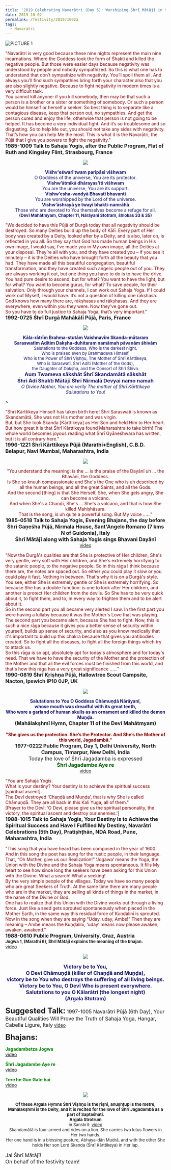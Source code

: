 ```yaml
---
title: '2019 Celebrating Navarātri (Day 5): Worshiping Śhrī Mātājī in the form of Śhrī Skandamātā'
date: 2019-10-02
permalink: /festivity/2019/1002a
tags:
  - Navaratri
---
```


![PICTURE 1](/images/image1.png)

<p>
<font color="DarkRed">"Navarātri is very good because these nine nights represent the main nine incarnations. Where the Goddess took the form of Śhakti and killed the negative people. But those were easier days because negativity was understood by people and nobody sympathized. So this is what one has to understand that don’t sympathize with negativity. You’ll spoil them all. And always you’ll find such sympathies bring forth your character also that you are also slightly negative. Because to fight negativity in modern times is a very difficult task.<br>
You cannot kill anyone: if you kill somebody, then may be that such a person is a brother or a sister or something of somebody. Or such a person would be himself or herself a seeker. So best thing is to separate like a contagious disease, keep that person out, no sympathies. And get the person cured and enjoy the life, otherwise that person is not going to be helped. It has become a very individual fight. And it’s so troublesome and so disgusting. So to help Me out, you should not take any sides with negativity. That’s how you can help Me the most. This is what it is the Navarātri, the Pūjā that I give you powers to fight the negativity."</font><br>
<font size="+0"><b>1985-1009 Talk to Sahaja Yogis, after the Public Program, Flat of Ruth and Kingsley Flint, Strasbourg, France</b></font>
</p>

<div style="text-align: center"><img src="/images/image183.png" /></div>

<p style="color:MidNightBlue; text-align:center;">
<b>Viśhv'eśwarī twam paripāsi viśhwam</b><br>
O Goddess of the universe, You are its protector.<br>
<b>Vishw’ātmikā dhārayas’īti viśhwam</b><br>
You are the universe, You are its support.<br> 
<b>Vishw’esha-vandyā Bhavatī bhavanti</b><br>
You are worshipped by the Lord of the universe.<br>
<b>Vishw’āshrayā ye twayi bhakti-namrāhā</b><br> 
Those who are devoted to You themselves become a refuge for all.<br>
<font size="-1"><b>(Devī Mahātmyam, Chapter 11, Nārāyanī Stotram, śhlokas 33 & 35)</b></font>
</p>

<p>
<font color="DarkRed">"We decided to have this Pūjā of Durgā today that all negativity should be destroyed. So many Deities build up the body of Kālī. Every part of Her body was created by a Deity, looked after by a Deity, and is also, later on, is reflected in you all. So they say that God has made human beings in His own image, I would say, I’ve made you in My own image, all the Deities at your disposal. They’re all with you, and they have created you – if you see it minutely – it is the Deities who have brought forth all the beauty that you had. They have made all this beautiful congregation, beautiful transformation, and they have created such angelic people out of you. They are always working it out, but one thing you have to do is to have the drive. You had pure desire to ascend, but for what? You want to have the light, but for what? You want to become gurus, for what? To save people, for their salvation. Only through your channels, I can work out Sahaja Yoga. If I could work out Myself, I would have. It’s not a question of killing one rākṣhasa. God knows how many there are, rākṣhasas and rākṣhasas. And they are everywhere, even within you they were. Now they’ve gone out.<br>
So you have to do full justice to Sahaja Yoga, that’s very important."</font><br>
<font size="+0"><b>1992-0725 Śhrī Durgā Mahākālī Pūjā, Paris, France</b></font>
</p>

<div style="text-align: center"><img src="/images/image184.png" /></div>

<p style="color:MidNightBlue; text-align:center;">
<b>Kāla-rātrīm Brahma-stutām Vaishnavīm Skanda-mātaram<br>
Saraswatīm Aditim Dakṣha-duhitaram namāmah pāvanām śhivām</b><br>
<font size="-1">Salutations to the Goddess, Who is the darkest night,<br> 
Who is praised even by Brahmadeva Himself,<br>
Who is the Power of Śhrī Viṣhṇu, The Mother of Śhrī Kārttikeya,<br>
Who is Saraswatī, Śhrī Aditi (Mother of the Gods),<br>
the Daughter of Dakṣha, and the Consort of Śhrī Śhiva.</font><br>
<font size="+0"><b>Auṃ Twameva sākshāt Śhrī Skandamātā sākshāt<br>
Śhrī Ādi Śhakti Mātājī Śhrī Nirmalā Devyai namo namah</b></font><br>
<i>O Divine Mother, You are verily The mother of Śhrī Kārttikeya<br> 
Salutations to You!</i><br>
</p>>

<p>
<font color="DarkRed">"Śhrī Kārttikeya Himself has taken birth here! Śhrī Saraswatī is known as Skandamātā, She was not His mother and was virgin.<br>
But, but She took Skanda [Kārttikeya] as Her Son and held Him to Her heart. But how great it is that Śhrī Kārttikeya found Maharashtra to take birth! The whole world becomes joyous reading what Śhrī Gyāneśhwara has written, but it is all contrary here."</font><br>
<font size="+0"><b>1996-1221 Śhrī Kārttikeya Pūjā (Marathi+English), C.B.D. Belapur, Navi Mumbai, Maharashtra, India</b></font>
</p>

<div style="text-align: center"><img src="/images/image185.png" /></div>

<p style="text-align:center;">
<font color="DarkRed">"You understand the meaning: is the ... is the praise of the Dayānī uh ... the Bhavānī, the Goddess.<br>
Is She so knuuh compassionate and She's the One who is uh described by all the human beings, and all the great Saints, and all the Gods.<br>
And the second [thing] is that She Herself, She, when She gets angry, She can become a volcano.<br>
And when She's a Chaṇḍī, She's ... She's a volcano, and that is how She killed Mahiṣhāsura.<br>
That is the song, is uh quite a powerful song. But My voice ......"</font><br>
<font size="+0"><b>1985-0518 Talk to Sahaja Yogis, Evening Bhajans, the day before Śhrī Gaṇeśha Pūjā, Nirmala House, Sant'Angelo Romano (7 kms N of Guidonia), Italy</b></font><br>
<font size="+0"><b>Śhrī Mātājī along with Sahaja Yogis sings Bhavani Dayānī</b></font><br>
<a href="https://www.youtube.com/watch?v=vqd4mzk44Qk">video</a><br>
</p>

<p>
<font color="DarkRed">"Now the Durgā's qualities are that She is protective of Her children, She's very gentle, very soft with Her children, and She's extremely horrifying to the satanic people, to the negative people. So in this rāga I think because there are, the notes are spaced out. So either you could play it slow or you could play it fast. Nothing in between. That's why it is on a Durgā's style. You see, either She is extremely gentle or She is extremely horrifying. So because She has a double function: is one to look after Her children, and another is protect Her children from the devils. So She has to be very quick about it, to fight them, and to, in every way to frighten them and to be alert about it.<br> 
So in the second part you all became very alerted I saw. In the first part you were having a lullaby because it was the Mother's Love that was playing. The second part you became alert, because She has to fight. Now, this is such a nice rāga because it gives you a better sense of security within yourself, builds up sense of security, and also as you know medically that it's important to build up this chakra because that gives you antibodies created. So to fight all the diseases, to fight all the foreign things which try to attack us.<br> 
So this rāga is so apt, absolutely apt for today's atmosphere and for today's need. That we have to have the security of the Mother and the protection of the Mother and that all the evil forces must be finished from this world, and that's how this rāga has a very great significance ......"</font><br>
<font size="+0"><b>1990-0819 Śhrī Kṛiṣhṇa Pūjā, Hallowtree Scout Campsite, Nacton, Ipswich IP10 0JP, UK</b></font>
</p>

<div style="text-align: center"><img src="/images/image186.png" /></div>

<p style="text-align:center;">
<font color="MidNightBlue"><b>Salutations to You O Goddess Chāmuṇḍā Nārāyanī,<br>
whose mouth was dreadful with its great teeth,<br>
Who wore a garland of human skulls as an ornament and killed the demon Muṇḍa.</b></font><br>
<font size="+0"><b>(Mahālakṣhmī Hymn, Chapter 11 of the Devī Mahātmyam)</b></font><br>
<br>
<font color="DarkRed"><b>"She gives us the protection. She’s the Protector. And She’s the Mother of this world, Jagadambā."</b></font><br>
<font size="+0"><b>1977-0222 Public Program, Day 1, Delhi University, North Campus, Timarpur, New Delhi, India</b><br>
Today the love of Śhrī Jagadamba is expressed</font><br>
<font size="+0"><font color="DarkGreen"><b>Śhrī Jagadambe Aye re</b></font></font><br>
<a href="https://www.youtube.com/watch?v=6tionHDqJo4"> video</a><br>
</p>

<p>
<font color="DarkRed">"You are Sahaja Yogis.<br>
What is your destiny? Your destiny is to achieve the spiritual success [spiritual ascent].<br>
The Devī destroyed ‘Chaṇḍā and Muṇḍa’, that is why She is called Chāmuṇḍā. They are all back in this Kali Yuga, all of them."<br>
[Prayer to the Devī: ‘O Devī, please give us the spiritual personality, the victory, the spiritual ascent and destroy our enemies.']</font><br>
<font size="+0"><b>1988-1015 Talk to Sahaja Yogis, Your Destiny Is to Achieve the Spiritual Success and Have I Fulfilled My Destiny, Navarātri Celebrations (5th Day), Pratiṣhṭhān, NDA Road, Pune, Maharashtra, India</b></font>
</p>

<p>
<font color="DarkRed">"This song that you have heard has been composed in the year of 1600. And in this song the poet has sung for the rustic people, in their language. That, “Oh Mother, give us our Realization!” ‘Jogawa’ means the Yoga, the Union with the Divine and the Sahaja Yoga means spontaneous. It fills My heart to see how since long the seekers have been asking for this Union with the Divine. What a search! What a seeking!<br>
By the very simple people of the villages. Today we have so many people who are great Seekers of Truth. At the same time there are many people who are in the market, they are selling all kinds of things in the market, in the name of the Divine or God.<br>
One has to realize that this Union with the Divine works out through a living force. Just like a seed gets sprouted spontaneously when placed in the Mother Earth, in the same way this residual force of Kuṇḍalinī is sprouted. Now in the song when they are saying “Uday, uday, Ambe!” Then they are meaning – Ambe means the Kuṇḍalinī, ‘uday’ means now please awaken, awaken, awakend."</font><br>
<font size="+0"><b>1988-0610 Public Program, University, Graz, Austria</b></font><br>
<font size="-1"><b>Jogwa 1, (Marathi 6), Śhrī Mātājī explains the meaning of the bhajan.</b></font><br>
<a href="https://www.youtube.com/watch?v=05wpMZ44Sxc">video</a>
</p>

<div style="text-align: center"><img src="/images/image187.png" /></div>

<p style="text-align:center;">
<font size="+0"><font color="MidNightBlue"><b>Victory be to You,<br>
O Devī Chāmuṇḍā (killer of Chaṇḍā and Muṇḍa),<br>
victory be to You who destroys the suffering of all living beings.<br>
Victory be to You, O Devī Who is present everywhere.<br>
Salutations to you O Kālarātrī (the longest night)<br>
(Argala Stotram)</b></font></font>
</p>

<font size="+2"><b>Suggested Talk:</b></font>
<font size="+0">1997-1005 Navarātri Pūjā (6th Day), Your Beautiful Qualities Will Prove the Truth of Sahaja Yoga, Hangar, Cabella Ligure, Italy</font>
<a href="https://www.youtube.com/watch?v=dugylWpq0eE"> video</a><br>

<font size="+2"><b>Bhajans:</b></font>

<p>
<font color="green"><b>Jagadambetza Jogwa</b></font><br>
<a href="https://www.youtube.com/watch?v=XhrbN6oyXGA"> video</a><br>
</p>

<p>
<font color="green"><b>Śhrī Jagadambe Aye re</b></font><br>
<a href="https://www.youtube.com/watch?v=6tionHDqJo4">video</a>
</p>

<p>
<font color="green"><b>Tere he Gun Gate hai</b></font><br>
<a href="https://www.youtube.com/watch?v=rHzvd5Rzfvo&t=731s">video</a>
</p>

<div style="text-align: center"><img src="/images/image188.png" /></div>

<p style="text-align:center;">
<font size="-1"><b>Of these Argala Hymns Śhrī Viṣhṇu is the ṛiṣhi, anuṣhṭup is the metre,<br>
Mahālakṣhmī is the Deity, and it is recited for the love of Śhrī Jagadambā as a part of Saptaśhati.</b><br>
<b>Argala Strotrum</b><br>
in Sanskrit: <a href="https://www.youtube.com/watch?v=lVgW5k89t44">video</a><br>
Skandamātā is four-armed and rides on a lion. She carries two lotus flowers in Her two hands.<br> 
Her one hand is in a blessing posture, Abhaya-dān Mudrā, and with the other She holds Her son Lord Skanda (Śhrī Kārttikeya) in Her lap.</font>
</p>

<p>
<font size="+0">Jai Śhrī Mātājī!<br>
On behalf of the festivity team!</font>
</p>